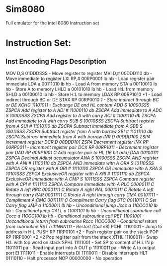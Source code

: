 Sim8080
=======

Full emulator for the intel 8080 Instruction set


Instruction Set:
==============

Inst      Encoding          Flags   Description
----------------------------------------------------------------------
MOV D,S   01DDDSSS          -       Move register to register
MVI D,#   00DDD110 db       -       Move immediate to register
LXI RP,#  00RP0001 lb hb    -       Load register pair immediate
LDA a     00111010 lb hb    -       Load A from memory
STA a     00110010 lb hb    -       Store A to memory
LHLD a    00101010 lb hb    -       Load H:L from memory
SHLD a    00100010 lb hb    -       Store H:L to memory
LDAX RP   00RP1010 *1       -       Load indirect through BC or DE
STAX RP   00RP0010 *1       -       Store indirect through BC or DE
XCHG      11101011          -       Exchange DE and HL content
ADD S     10000SSS          ZSPCA   Add register to A
ADI #     11000110 db       ZSCPA   Add immediate to A
ADC S     10001SSS          ZSCPA   Add register to A with carry
ACI #     11001110 db       ZSCPA   Add immediate to A with carry
SUB S     10010SSS          ZSCPA   Subtract register from A
SUI #     11010110 db       ZSCPA   Subtract immediate from A
SBB S     10011SSS          ZSCPA   Subtract register from A with borrow
SBI #     11011110 db       ZSCPA   Subtract immediate from A with borrow
INR D     00DDD100          ZSPA    Increment register
DCR D     00DDD101          ZSPA    Decrement register
INX RP    00RP0011          -       Increment register pair
DCX RP    00RP1011          -       Decrement register pair
DAD RP    00RP1001          C       Add register pair to HL (16 bit add)
DAA       00100111          ZSPCA   Decimal Adjust accumulator
ANA S     10100SSS          ZSCPA   AND register with A
ANI #     11100110 db       ZSPCA   AND immediate with A
ORA S     10110SSS          ZSPCA   OR  register with A
ORI #     11110110          ZSPCA   OR  immediate with A
XRA S     10101SSS          ZSPCA   ExclusiveOR register with A
XRI #     11101110 db       ZSPCA   ExclusiveOR immediate with A
CMP S     10111SSS          ZSPCA   Compare register with A
CPI #     11111110          ZSPCA   Compare immediate with A
RLC       00000111          C       Rotate A left
RRC       00001111          C       Rotate A right
RAL       00010111          C       Rotate A left through carry
RAR       00011111          C       Rotate A right through carry
CMA       00101111          -       Compliment A
CMC       00111111          C       Compliment Carry flag
STC       00110111          C       Set Carry flag
JMP a     11000011 lb hb    -       Unconditional jump
Jccc a    11CCC010 lb hb    -       Conditional jump
CALL a    11001101 lb hb    -       Unconditional subroutine call
Cccc a    11CCC100 lb hb    -       Conditional subroutine call
RET       11001001          -       Unconditional return from subroutine
Rccc      11CCC000          -       Conditional return from subroutine
RST n     11NNN111          -       Restart (Call n*8)
PCHL      11101001          -       Jump to address in H:L
PUSH RP   11RP0101 *2       -       Push register pair on the stack
POP RP    11RP0001 *2       *2      Pop  register pair from the stack
XTHL      11100011          -       Swap H:L with top word on stack
SPHL      11111001          -       Set SP to content of H:L
IN p      11011011 pa       -       Read input port into A
OUT p     11010011 pa       -       Write A to output port
EI        11111011          -       Enable interrupts
DI        11110011          -       Disable interrupts
HLT       01110110          -       Halt processor
NOP       00000000          -       No operation

